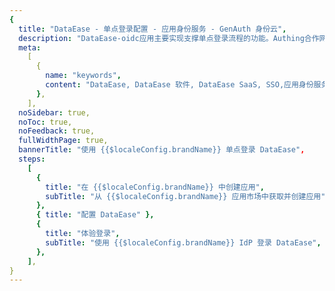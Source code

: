 ```yaml
---
{
  title: "DataEase - 单点登录配置 - 应用身份服务 - GenAuth 身份云",
  description: "DataEase-oidc应用主要实现支撑单点登录流程的功能。Authing合作网络提供 DataEase，单点登录，SSO，实现应用的快捷登录、免密登录，提升员工办公体验、增强用户体验，增强企业数字化服务水平。",
  meta:
    [
      {
        name: "keywords",
        content: "DataEase, DataEase 软件, DataEase SaaS, SSO,应用身份服务,单点登录配置,Authing身份云",
      },
    ],
  noSidebar: true,
  noToc: true,
  noFeedback: true,
  fullWidthPage: true,
  bannerTitle: "使用 {{$localeConfig.brandName}} 单点登录 DataEase",
  steps:
    [
      {
        title: "在 {{$localeConfig.brandName}} 中创建应用",
        subTitle: "从 {{$localeConfig.brandName}} 应用市场中获取并创建应用",
      },
      { title: "配置 DataEase" },
      {
        title: "体验登录",
        subTitle: "使用 {{$localeConfig.brandName}} IdP 登录 DataEase",
      },
    ],
}
---
```


<IntegrationDetail/>
